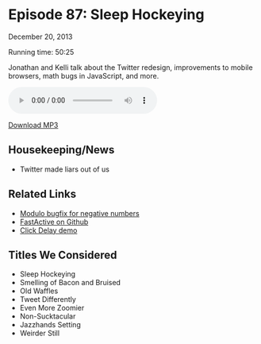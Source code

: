 Episode 87: Sleep Hockeying
====
December 20, 2013

Running time: 50:25

Jonathan and Kelli talk about the Twitter redesign, improvements to mobile browsers, math bugs in JavaScript, and more.

<audio preload="auto" controls>
    <source src="https://s3.amazonaws.com/nitch/Episode_87_Sleep_Hockeying.mp3" type="audio/mpeg" />
    <source src="https://s3.amazonaws.com/nitch/Episode_87_Sleep_Hockeying.ogg" type="audio/ogg" />
    Your browser does not support HTML5 audio. Please download the episode using the link below.
</audio>

[Download MP3](https://s3.amazonaws.com/nitch/Episode_87_Sleep_Hockeying.mp3 "Episode 87: Sleep Hockeying")

## Housekeeping/News

* Twitter made liars out of us

## Related Links

* [Modulo bugfix for negative numbers](https://gist.github.com/jonathanstark/8034686)
* [FastActive on Github](https://github.com/jonathanstark/FastActive "jonathanstark/FastActive · GitHub")
* [Click Delay demo](http://jonathanstark.com/labs/touch/click-delay.html)

## Titles We Considered

* Sleep Hockeying
* Smelling of Bacon and Bruised
* Old Waffles
* Tweet Differently
* Even More Zoomier
* Non-Sucktacular
* Jazzhands Setting
* Weirder Still
